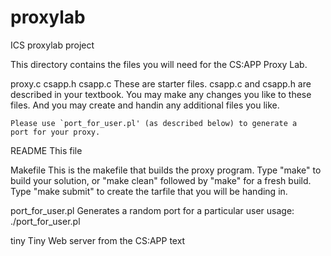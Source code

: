 proxylab
========

ICS proxylab project

This directory contains the files you will need for the CS:APP Proxy
Lab.

proxy.c
csapp.h
csapp.c
    These are starter files.  csapp.c and csapp.h are described in
    your textbook. You may make any changes you like to these files. 
    And you may create and handin any additional files you like.  

    Please use `port_for_user.pl' (as described below) to generate a 
    port for your proxy.

README
    This file  

Makefile
    This is the makefile that builds the proxy program.
    Type "make" to build your solution, or "make clean" followed
    by "make" for a fresh build. Type "make submit" to create the tarfile
    that you will be handing in. 

port_for_user.pl
    Generates a random port for a particular user
    usage: ./port_for_user.pl <AndrewID>

tiny
    Tiny Web server from the CS:APP text
